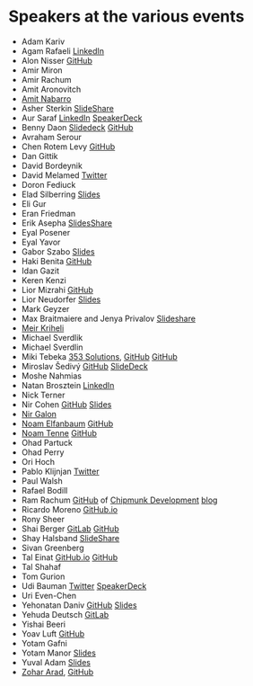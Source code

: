 # Speakers at the various events

* Adam Kariv
* Agam Rafaeli [LinkedIn](https://www.linkedin.com/in/agam-rafaeli-038a901b/)
* Alon Nisser [GitHub](https://alonisser.github.io/)
* Amir Miron
* Amir Rachum
* Amit Aronovitch
* [Amit Nabarro](http://amitn.me/)
* Asher Sterkin [SlideShare](https://www.slideshare.net/AsherSterkin/)
* Aur Saraf [LinkedIn](https://www.linkedin.com/in/aursaraf/) [SpeakerDeck](https://speakerdeck.com/oinopion/)
* Benny Daon [Slidedeck](https://slides.com/daonb/) [GitHub](https://github.com/daonb/Advance)
* Avraham Serour
* Chen Rotem Levy [GitHub](https://github.com/chenl/)
* Dan Gittik
* David Bordeynik
* David Melamed [Twitter](https://twitter.com/dvdmelamed)
* Doron Fediuck
* Elad Silberring [Slides](http://slides.com/cyber778/)
* Eli Gur
* Eran Friedman
* Erik Asepha [SlidesShare](https://www.slideshare.net/ErikAshepa/)
* Eyal Posener
* Eyal Yavor
* Gabor Szabo [Slides](https://code-maven.com/slides/)
* Haki Benita [GitHub](https://github.com/hakib)
* Idan Gazit
* Keren Kenzi
* Lior Mizrahi [GitHub](https://github.com/liormizr/)
* Lior Neudorfer [Slides](http://slides.com/liorneudorfer/)
* Mark Geyzer
* Max Braitmaiere and Jenya Privalov [Slideshare](https://www.slideshare.net/MaximBraitmaiere)
* [Meir Kriheli](http://www.meirkriheli.com/)
* Michael Sverdlik
* Michael Sverdlin
* Miki Tebeka [353 Solutions](http://www.353solutions.com/), [GitHub](https://github.com/tebeka/) [GitHub](https://tebeka.github.io/)
* Miroslav Šedivý [GitHub](https://github.com/eumiro) [SlideDeck](https://speakerdeck.com/eumiro/)
* Moshe Nahmias
* Natan Brosztein [LinkedIn](https://www.linkedin.com/in/natanbrosztein)
* Nick Terner
* Nir Cohen [GitHub](https://github.com/nir0s) [Slides](http://slides.com/nir0s/)
* [Nir Galon](http://nirgn.com/)
* [Noam Elfanbaum](http://noamelf.com/) [GitHub](https://github.com/noamelf)
* [Noam Tenne](http://www.10ne.org/) [GitHub](https://github.com/noamt)
* Ohad Partuck
* Ohad Perry
* Ori Hoch
* Pablo Klijnjan [Twitter](https://twitter.com/pabloklijnjan)
* Paul Walsh
* Rafael Bodill
* Ram Rachum [GitHub](https://github.com/cool-RR) of [Chipmunk Development](https://chipmunkdev.com/) [blog](http://blog.ram.rachum.com/)
* Ricardo Moreno [GitHub.io](https://ricardinho.github.io/)
* Rony Sheer
* Shai Berger [GitLab](https://shaib.gitlab.io/) [GitHub](https://github.com/shaib)
* Shay Halsband [SlideShare](https://www.slideshare.net/shyhalsband)
* Sivan Greenberg
* Tal Einat [GitHub.io](https://taleinat.github.io/) [GitHub](https://github.com/taleinat)
* Tal Shahaf
* Tom Gurion
* Udi Bauman [Twitter](https://twitter.com/dibau_naum_h) [SpeakerDeck](https://speakerdeck.com/dibau_naum_h/)
* Uri Even-Chen
* Yehonatan Daniv [GitHub](https://github.com/ydaniv) [Slides](http://slides.com/ydaniv/)
* Yehuda Deutsch [GitLab](https://uda.gitlab.io/)
* Yishai Beeri
* Yoav Luft [GitHub](https://github.com/Luftzig/)
* Yotam Gafni
* Yotam Manor [Slides](https://slides.com/yotammanor)
* Yuval Adam [Slides](http://slides.com/yuvadm/)
* [Zohar Arad](http://www.zohararad.com/), [GitHub](http://zohararad.github.io)
